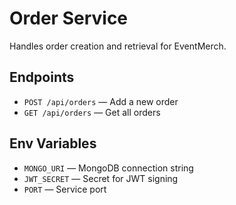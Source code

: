 # Order Service

Handles order creation and retrieval for EventMerch.

## Endpoints
- `POST /api/orders` — Add a new order
- `GET /api/orders` — Get all orders

## Env Variables
- `MONGO_URI` — MongoDB connection string
- `JWT_SECRET` — Secret for JWT signing
- `PORT` — Service port
